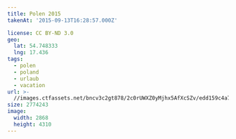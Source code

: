 ```yaml
---
title: Polen 2015
takenAt: '2015-09-13T16:28:57.000Z'

license: CC BY-ND 3.0
geo:
  lat: 54.748333
  lng: 17.436
tags:
  - polen
  - poland
  - urlaub
  - vacation
url: >-
  //images.ctfassets.net/bncv3c2gt878/2c0rUWXZ0yMjhx5AfXcSZv/edd159c4a7e549c692702d6295021761/polen-2015_25325005254_o
size: 2774243
image:
  width: 2868
  height: 4310
---
```

